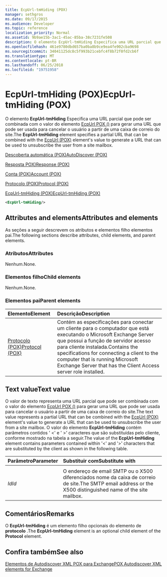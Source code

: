 ```yaml
---
title: EcpUrl-tmHiding (POX)
manager: sethgros
ms.date: 09/17/2015
ms.audience: Developer
ms.topic: reference
localization_priority: Normal
ms.assetid: 9b9ae15b-3ac1-45ac-85ba-38c7231fe508
description: O elemento EcpUrl-tmHiding Especifica uma URL parcial que pode ser combinada com o valor do elemento EcpUrl POX () para gerar uma URL que pode ser usada para cancelar o usuário a partir de uma caixa de correio do site.
ms.openlocfilehash: 461e9780dbd657ba0ba8b9ce9ea4fe902cba9698
ms.sourcegitcommit: 34041125dc8c5f993b21cebfc4f8b72f0fd2cb6f
ms.translationtype: MT
ms.contentlocale: pt-BR
ms.lasthandoff: 06/25/2018
ms.locfileid: "19751958"
---
```

# <a name="ecpurl-tmhiding-pox"></a><span data-ttu-id="337f7-103">EcpUrl-tmHiding (POX)</span><span class="sxs-lookup"><span data-stu-id="337f7-103">EcpUrl-tmHiding (POX)</span></span>

<span data-ttu-id="337f7-104">O elemento **EcpUrl-tmHiding** Especifica uma URL parcial que pode ser combinada com o valor do elemento [EcpUrl POX ()](ecpurl-pox.md) para gerar uma URL que pode ser usada para cancelar o usuário a partir de uma caixa de correio do site.</span><span class="sxs-lookup"><span data-stu-id="337f7-104">The **EcpUrl-tmHiding** element specifies a partial URL that can be combined with the [EcpUrl (POX)](ecpurl-pox.md) element's value to generate a URL that can be used to unsubscribe the user from a site mailbox.</span></span> 
  
[<span data-ttu-id="337f7-105">Descoberta automática (POX)</span><span class="sxs-lookup"><span data-stu-id="337f7-105">AutoDiscover (POX)</span></span>](autodiscover-pox.md)
  
[<span data-ttu-id="337f7-106">Resposta POX)</span><span class="sxs-lookup"><span data-stu-id="337f7-106">Response (POX)</span></span>](response-pox.md)
  
[<span data-ttu-id="337f7-107">Conta (POX)</span><span class="sxs-lookup"><span data-stu-id="337f7-107">Account (POX)</span></span>](account-pox.md)
  
[<span data-ttu-id="337f7-108">Protocolo (POX)</span><span class="sxs-lookup"><span data-stu-id="337f7-108">Protocol (POX)</span></span>](protocol-pox.md)
  
[<span data-ttu-id="337f7-109">EcpUrl-tmHiding (POX)</span><span class="sxs-lookup"><span data-stu-id="337f7-109">EcpUrl-tmHiding (POX)</span></span>](ecpurl-tmhiding-pox.md)
  
```XML
<EcpUrl-tmHiding/>
```

## <a name="attributes-and-elements"></a><span data-ttu-id="337f7-110">Attributes and elements</span><span class="sxs-lookup"><span data-stu-id="337f7-110">Attributes and elements</span></span>

<span data-ttu-id="337f7-111">As seções a seguir descrevem os atributos e elementos filho elementos pai.</span><span class="sxs-lookup"><span data-stu-id="337f7-111">The following sections describe attributes, child elements, and parent elements.</span></span>
  
### <a name="attributes"></a><span data-ttu-id="337f7-112">Atributos</span><span class="sxs-lookup"><span data-stu-id="337f7-112">Attributes</span></span>

<span data-ttu-id="337f7-113">Nenhum.</span><span class="sxs-lookup"><span data-stu-id="337f7-113">None.</span></span>
  
### <a name="child-elements"></a><span data-ttu-id="337f7-114">Elementos filho</span><span class="sxs-lookup"><span data-stu-id="337f7-114">Child elements</span></span>

<span data-ttu-id="337f7-115">Nenhum.</span><span class="sxs-lookup"><span data-stu-id="337f7-115">None.</span></span>
  
### <a name="parent-elements"></a><span data-ttu-id="337f7-116">Elementos pai</span><span class="sxs-lookup"><span data-stu-id="337f7-116">Parent elements</span></span>

|<span data-ttu-id="337f7-117">**Elemento**</span><span class="sxs-lookup"><span data-stu-id="337f7-117">**Element**</span></span>|<span data-ttu-id="337f7-118">**Descrição**</span><span class="sxs-lookup"><span data-stu-id="337f7-118">**Description**</span></span>|
|:-----|:-----|
|[<span data-ttu-id="337f7-119">Protocolo (POX)</span><span class="sxs-lookup"><span data-stu-id="337f7-119">Protocol (POX)</span></span>](protocol-pox.md) <br/> |<span data-ttu-id="337f7-120">Contém as especificações para conectar um cliente para o computador que está executando o Microsoft Exchange Server que possui a função de servidor acesso para cliente instalada.</span><span class="sxs-lookup"><span data-stu-id="337f7-120">Contains the specifications for connecting a client to the computer that is running Microsoft Exchange Server that has the Client Access server role installed.</span></span>  <br/> |
   
## <a name="text-value"></a><span data-ttu-id="337f7-121">Text value</span><span class="sxs-lookup"><span data-stu-id="337f7-121">Text value</span></span>

<span data-ttu-id="337f7-122">O valor de texto representa uma URL parcial que pode ser combinada com o valor do elemento [EcpUrl POX ()](ecpurl-pox.md) para gerar uma URL que pode ser usada para cancelar o usuário a partir de uma caixa de correio do site.</span><span class="sxs-lookup"><span data-stu-id="337f7-122">The text value represents a partial URL that can be combined with the [EcpUrl (POX)](ecpurl-pox.md) element's value to generate a URL that can be used to unsubscribe the user from a site mailbox.</span></span> <span data-ttu-id="337f7-123">O valor do elemento **EcpUrl-tmHiding** contém parâmetros contidos ' <' e ' >' caracteres que são substituídas pelo cliente, conforme mostrado na tabela a seguir.</span><span class="sxs-lookup"><span data-stu-id="337f7-123">The value of the **EcpUrl-tmHiding** element contains parameters contained within '<' and '>' characters that are substituted by the client as shown in the following table.</span></span> 
  
|<span data-ttu-id="337f7-124">**Parâmetro**</span><span class="sxs-lookup"><span data-stu-id="337f7-124">**Parameter**</span></span>|<span data-ttu-id="337f7-125">**Substituir com**</span><span class="sxs-lookup"><span data-stu-id="337f7-125">**Substitute with**</span></span>|
|:-----|:-----|
| <span data-ttu-id="337f7-126">
  _Id_</span><span class="sxs-lookup"><span data-stu-id="337f7-126">_Id_</span></span> <br/> |<span data-ttu-id="337f7-127">O endereço de email SMTP ou o X500 diferenciados nome da caixa de correio de site.</span><span class="sxs-lookup"><span data-stu-id="337f7-127">The SMTP email address or the X500 distinguished name of the site mailbox.</span></span>  <br/> |
   
## <a name="remarks"></a><span data-ttu-id="337f7-128">Comentários</span><span class="sxs-lookup"><span data-stu-id="337f7-128">Remarks</span></span>

<span data-ttu-id="337f7-129">O **EcpUrl-tmHiding** é um elemento filho opcionais do elemento de **protocolo** .</span><span class="sxs-lookup"><span data-stu-id="337f7-129">The **EcpUrl-tmHiding** element is an optional child element of the **Protocol** element.</span></span> 
  
## <a name="see-also"></a><span data-ttu-id="337f7-130">Confira também</span><span class="sxs-lookup"><span data-stu-id="337f7-130">See also</span></span>



[<span data-ttu-id="337f7-131">Elementos de Autodiscover XML POX para Exchange</span><span class="sxs-lookup"><span data-stu-id="337f7-131">POX Autodiscover XML elements for Exchange</span></span>](pox-autodiscover-xml-elements-for-exchange.md)

